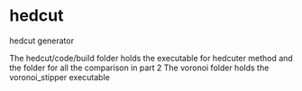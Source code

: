 # hedcut
hedcut generator


The hedcut/code/build folder holds the executable for hedcuter method and the folder for all the comparison in part 2
The voronoi folder holds the voronoi_stipper executable

